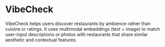 # VibeCheck
VibeCheck helps users discover restaurants by ambience rather than cuisine or ratings. It uses multimodal embeddings (text + image) to match user-input descriptions or photos with restaurants that share similar aesthetic and contextual features.
